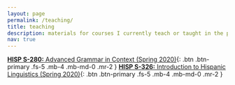 ```yaml
---
layout: page
permalink: /teaching/
title: teaching
description: materials for courses I currently teach or taught in the past.
nav: true
---
```


[**HISP S-280:** Advanced Grammar in Context (Spring 2020)](https://sarroniz.github.io/S-280/){: .btn .btn-primary .fs-5 .mb-4 .mb-md-0 .mr-2 }
[**HISP S-326:** Introduction to Hispanic Linguistics (Spring 2020)](http://hisp326.sarroniz.com/){: .btn .btn-primary .fs-5 .mb-4 .mb-md-0 .mr-2 }
